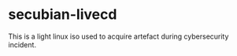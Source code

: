 # secubian-livecd
This is a light linux iso used to acquire artefact during cybersecurity incident.

